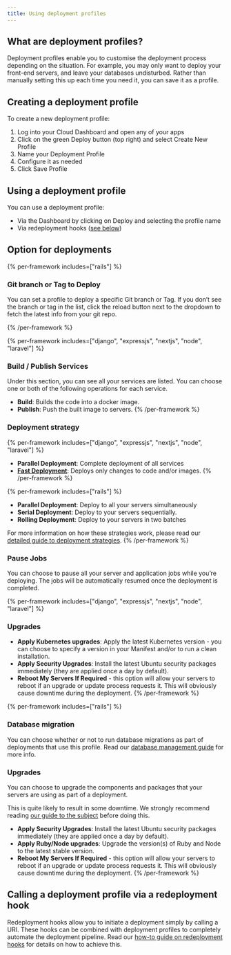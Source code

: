 ```yaml
---
title: Using deployment profiles
---
```


## What are deployment profiles?

Deployment profiles enable you to customise the deployment process depending on the situation. For example, you may only want to deploy your front-end servers, and leave your  databases undisturbed. Rather than manually setting this up each time you need it, you can save it as a profile.

## Creating a deployment profile

To create a new deployment profile: 

1. Log into your Cloud Dashboard and open any of your apps
2. Click on the green Deploy button (top right) and select Create New Profile
3. Name your Deployment Profile
4. Configure it as needed
5. Click Save Profile

## Using a deployment profile

You can use a deployment profile:

- Via the Dashboard by clicking on Deploy and selecting the profile name
- Via redeployment hooks ([see below](#calling-a-deployment-profile-via-a-redeployment-hook))

## Option for deployments

{% per-framework includes=["rails"] %}
### Git branch or Tag to Deploy

You can set a profile to deploy a specific Git branch or Tag. If you don’t see the branch or tag in the list, click the reload button next to the dropdown to fetch the latest info from your git repo.

{% /per-framework %}

{% per-framework includes=["django", "expressjs", "nextjs", "node", "laravel"] %}
### Build / Publish Services

Under this section, you can see all your services are listed. You can choose one or both of the following operations for each service.

- **Build**:     Builds the code into a docker image.
- **Publish**:   Push the built image to servers.
{% /per-framework %}

### Deployment strategy

{% per-framework includes=["django", "expressjs", "nextjs", "node", "laravel"] %}
- **Parallel Deployment**: Complete deployment of all services
- [**Fast Deployment**](/docs/deployment/parallel-deployment#fast-deployments): Deploys only changes to code and/or images.
{% /per-framework %}

{% per-framework includes=["rails"] %}
- **Parallel Deployment**: Deploy to all your servers simultaneously
- **Serial Deployment**:   Deploy to your servers sequentially.
- **Rolling Deployment**:   Deploy to your servers in two batches 

For more information on how these strategies work, please read our [detailed guide to deployment strategies](/docs/deployment/parallel-deployment).
{% /per-framework %}

### Pause Jobs

You can choose to pause all your server and application jobs while you’re deploying. The jobs will be automatically resumed once the deployment is completed.

{% per-framework includes=["django", "expressjs", "nextjs", "node", "laravel"] %}
### Upgrades

- **Apply Kubernetes upgrades**: Apply the latest Kubernetes version - you can choose to specify a version in your Manifest and/or to run a clean installation.
- **Apply Security Upgrades**: Install the latest Ubuntu security packages immediately (they are applied once a day by default).
- **Reboot My Servers If Required** - this option will allow your servers to reboot if an upgrade or update process requests it. This will obviously cause downtime during the deployment. 
{% /per-framework %}

{% per-framework includes=["rails"] %}
### Database migration

You can choose whether or not to run database migrations as part of deployments that use this profile. Read our [database management guide](/docs/databases/database-management#control-your-rails-database-migrations) for more info. 

### Upgrades

You can choose to upgrade the components and packages that your servers are using as part of a deployment. 

This is quite likely to result in some downtime. We strongly recommend reading [our guide to the subject](/docs/servers/applying-upgrades) before doing this.

- **Apply Security Upgrades**: Install the latest Ubuntu security packages immediately (they are applied once a day by default).
- **Apply Ruby/Node upgrades**: Upgrade the version(s) of Ruby and Node to the latest stable version. 
- **Reboot My Servers If Required** - this option will allow your servers to reboot if an upgrade or update process requests it. This will obviously cause downtime during the deployment. 
{% /per-framework %}

## Calling a deployment profile via a redeployment hook

Redeployment hooks allow you to initiate a deployment simply by calling a URI. These hooks can be combined with deployment profiles to completely automate the deployment pipeline. Read our [how-to guide on redeployment hooks](/docs/deployment/redeployment-hook#calling-a-deployment-profile-via-a-redeployment-hook) for details on how to achieve this.